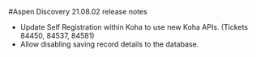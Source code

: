 #Aspen Discovery 21.08.02 release notes
- Update Self Registration within Koha to use new Koha APIs. (Tickets 84450, 84537, 84581)
- Allow disabling saving record details to the database. 
